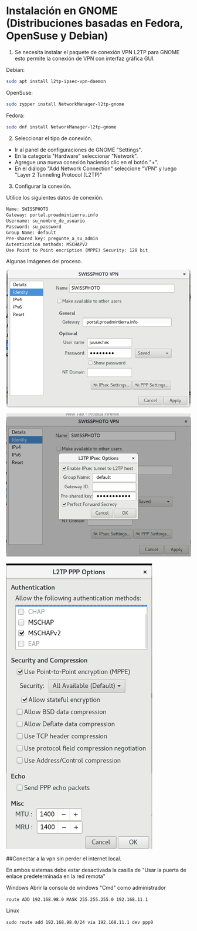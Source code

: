 # Instalación en GNOME (Distribuciones basadas en Fedora, OpenSuse y Debian)

1) Se necesita instalar el paquete de conexión VPN L2TP para GNOME esto permite la conexión de VPN con interfaz gráfica GUI.

Debian:
```bash
sudo apt install l2tp-ipsec-vpn-daemon
```
OpenSuse:
```bash
sudo zypper install NetworkManager-l2tp-gnome
```
Fedora:
```bash
sudo dnf install NetworkManager-l2tp-gnome
```

2) Seleccionar el tipo de conexión.
- Ir al panel de configuraciones de GNOME "Settings".
- En la categoría "Hardware" seleccionar "Network".
- Agregue una nueva conexión haciendo clic en el botón "+".
- En el diálogo "Add Network Connection" seleccione "VPN" y luego "Layer 2 Tunneling Protocol (L2TP)"

3) Configurar la conexión.

Utilice los siguientes datos de conexión.
```
Name: SWISSPHOTO
Gateway: portal.proadmintierra.info
Username: su_nombre_de_usuario
Password: su_password
Group Name: default
Pre-shared key: pregunte_a_su_admin
Autentication methods: MSCHAPV2
Use Point to Point encription (MPPE) Security: 128 bit
```
Algunas imágenes del proceso.

![screenshot](./images/Screenshot_from_2017-06-22_19-41-35.png)

![screenshot](./images/Screenshot_from_2017-06-22_19-41-41.png)

![screenshot](./images/Screenshot_from_2017-06-22_19-41-46.png)


##Conectar a la vpn sin perder el internet local.

En ambos sistemas debe estar desactivada la casilla de "Usar la puerta de enlace predeterminada en la red remota"

Windows
Abrir la consola de windows "Cmd" como administrador

```route ADD 192.168.98.0 MASK 255.255.255.0 192.168.11.1```

Linux

```sudo route add 192.168.98.0/24 via 192.168.11.1 dev ppp0 ```
